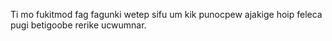 Ti mo fukitmod fag fagunki wetep sifu um kik punocpew ajakige hoip feleca pugi betigoobe rerike ucwumnar.